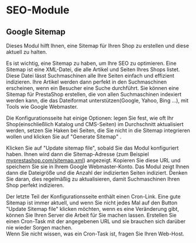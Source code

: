 # SEO-Module

## Google Sitemap <a href="#seo-module-googlesitemap" id="seo-module-googlesitemap"></a>

Dieses Modul hilft Ihnen, eine Sitemap für Ihren Shop zu erstellen und diese aktuell zu halten.

Es ist wichtig, eine Sitemap zu haben, um Ihre SEO zu optimieren. Eine Sitemap ist eine XML-Datei, die alle Artikel und Seiten Ihres Shops listet. Diese Datei lässt Suchmaschinen alle Ihre Seiten einfach und effizient indizieren. Ihre Artikel werden dann perfekt in den Suchmaschinen erscheinen, wenn ein Besucher eine Suche durchführt. Sie können eine Sitemap für PrestaShop erstellen, die von allen Suchmaschinen indexiert werden kann, die das Dateiformat unterstützen(Google, Yahoo, Bing ...), mit Tools wie Google Webmaster.

Die Konfigurationsseite hat einige Optionen: legen Sie fest, wie oft Ihr Shop(einschließlich Katalog und CMS-Seiten) im Durchschnitt aktualisiert werden, setzen Sie Haken bei Seiten, die Sie nicht in die Sitemap integrieren wollen und klicken Sie auf "Generate Sitemap" .

Klicken Sie auf "Update sitemap file", sobald Sie das Modul konfiguriert haben. Ihnen wird dann die Sitemap-Adresse (zum Beispiel [myprestashop.com/sitemap.xml](http://myprestashop.com/sitemap.xml)) angezeigt. Kopieren Sie diese URL und speichern Sie sie in Ihrem Google Webmaster-Konto. Das Modul zeigt Ihnen dann die Dateigröße und die Anzahl der indizierten Seiten indiziert. Denken Sie daran, dies regelmäßig zu aktualisieren, damit Suchmaschinen Ihren Shop perfekt indizieren.

Der letzte Teil der Konfigurationsseite enthält einen Cron-Link. Eine gute Sitemap ist immer aktuell, und wenn Sie nicht jedes Mal auf den Button "Update Sitemap file" klicken möchten, wenn es eine Veränderung gibt, können Sie Ihren Server die Arbeit für Sie machen lassen. Erstellen Sie einen Cron-Task mit der angegebenen URL und sie brauchen sich darüber nie wieder Sorgen machen.\
Wenn Sie nicht wissen, was ein Cron-Task ist, fragen Sie Ihren Web-Host.
